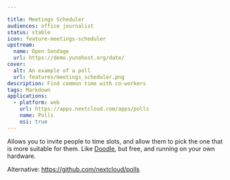 ```yaml
---

title: Meetings Scheduler
audiences: office journalist
status: stable
icon: feature-meetings-scheduler
upstream:
  name: Open Sondage
  url: https://demo.yunohost.org/date/
cover:
  alt: An example of a poll
  url: features/meetings_scheduler.png
description: Find common time with co-workers
tags: Markdown
applications:
  - platform: web
    url: https://apps.nextcloud.com/apps/polls
    name: Polls
    osi: true
---
```


Allows you to invite people to time slots, and allow them to pick the one that is more suitable for them. Like [Doodle](https://doodle.com/), but free, and running on your own hardware.

Alternative: https://github.com/nextcloud/polls
